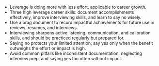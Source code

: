 - Leverage is doing more with less effort, applicable to career growth.
- Three high leverage career skills: document accomplishments effectively, improve interviewing skills, and learn to say no wisely.
- Use a brag document to record impactful achievements for future use in reviews, resumes, and interviews.
- Interviewing sharpens active listening, communication, and calibration skills, and should be practiced regularly but prepared for.
- Saying no protects your limited attention; say yes only when the benefit outweighs the effort or impact is high.
- Avoid common pitfalls like inconsistent documentation, neglecting interview prep, and saying yes too often without impact.

